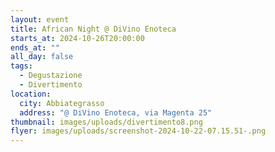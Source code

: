 ```yaml
---
layout: event
title: African Night @ DiVino Enoteca
starts_at: 2024-10-26T20:00:00
ends_at: ""
all_day: false
tags:
  - Degustazione
  - Divertimento
location:
  city: Abbiategrasso
  address: "@ DiVino Enoteca, via Magenta 25"
thumbnail: images/uploads/divertimento8.png
flyer: images/uploads/screenshot-2024-10-22-07.15.51-.png
---
```


